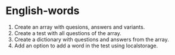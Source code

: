 # English-words
1. Create an array with quesions, answers and variants.
2. Create a test with all questions of the array.
3. Create a dictionary with questions and answers from the array.
4. Add an option to add a word in the test using localstorage.
